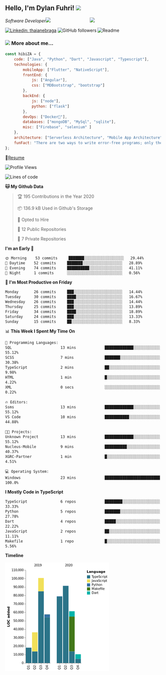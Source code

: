 <h2>Hello, I'm Dylan Fuhri! <img src="https://media.giphy.com/media/12oufCB0MyZ1Go/giphy.gif" width="50"></h2>
<img align='right' src="https://media.giphy.com/media/836HiJc7pgzy8iNXCn/giphy.gif" width="230">
<p><em>Software Developer</a><img src="https://media.giphy.com/media/WUlplcMpOCEmTGBtBW/giphy.gif" width="30"> 
</em></p>

[![Linkedin: thaianebraga](https://img.shields.io/badge/-Dylan-blue?style=flat-square&logo=Linkedin&logoColor=white&link=https://www.linkedin.com/in/dylan-fuhri/)](https://www.linkedin.com/in/dylan-fuhri/)
![GitHub followers](https://img.shields.io/github/followers/HibiZA?style=social)
![Readme](https://github.com/HibiZA/HibiZA/workflows/Readme/badge.svg)

### <img src="https://media.giphy.com/media/VgCDAzcKvsR6OM0uWg/giphy.gif" width="50"> More about me...  

```javascript
const hibiZA = {
    code: ["Java", "Python", "Dart", "Javascript", "Typescript"],
    technologies: {
        mobileApp: ["Flutter", "NativeScript"],
        frontEnd: {
            js: ["Angular"],
            css: ["MDBootstrap", "bootstrap"]
        },
        backEnd: {
            js: ["node"],
            python: ["flask"]
        },
        devOps: ["Docker🐳"],
        databases: ["mongoDB", "MySql", "sqlite"],
        misc: ["Firebase", "selenium" ]
    },
    architecture: ["Serverless Architecture", "Mobile App Architecture"],
    funFact: "There are two ways to write error-free programs; only the third one works"
};
```
📝[Resume](https://drive.google.com/file/d/1RjxKCcvUeoyYgnL_eCwQ9zay77Ayr0Xu/view?usp=sharing)
<!--START_SECTION:waka-->
![Profile Views](http://img.shields.io/badge/Profile%20Views-0-blue)

![Lines of code](https://img.shields.io/badge/From%20Hello%20World%20I%27ve%20Written-171819%20lines%20of%20code-blue)

**🐱 My Github Data** 

> 🏆 195 Contributions in the Year 2020
 > 
> 📦 136.9 kB Used in Github's Storage 
 > 
> 💼 Opted to Hire
 > 
> 📜 12 Public Repositories
 > 
> 🔑 7 Private Repositories 

**I'm an Early 🐤** 

```text
🌞 Morning    53 commits     ███████░░░░░░░░░░░░░░░░░░   29.44% 
🌆 Daytime    52 commits     ███████░░░░░░░░░░░░░░░░░░   28.89% 
🌃 Evening    74 commits     ██████████░░░░░░░░░░░░░░░   41.11% 
🌙 Night      1 commits      ░░░░░░░░░░░░░░░░░░░░░░░░░   0.56%

```
📅 **I'm Most Productive on Friday** 

```text
Monday       26 commits     ███░░░░░░░░░░░░░░░░░░░░░░   14.44% 
Tuesday      30 commits     ████░░░░░░░░░░░░░░░░░░░░░   16.67% 
Wednesday    26 commits     ███░░░░░░░░░░░░░░░░░░░░░░   14.44% 
Thursday     25 commits     ███░░░░░░░░░░░░░░░░░░░░░░   13.89% 
Friday       34 commits     ████░░░░░░░░░░░░░░░░░░░░░   18.89% 
Saturday     24 commits     ███░░░░░░░░░░░░░░░░░░░░░░   13.33% 
Sunday       15 commits     ██░░░░░░░░░░░░░░░░░░░░░░░   8.33%

```


📊 **This Week I Spent My Time On** 

```text
💬 Programming Languages: 
SQL                      13 mins             █████████████░░░░░░░░░░░░   55.12% 
SCSS                     7 mins              ███████░░░░░░░░░░░░░░░░░░   30.38% 
TypeScript               2 mins              ██░░░░░░░░░░░░░░░░░░░░░░░   9.98% 
HTML                     1 min               █░░░░░░░░░░░░░░░░░░░░░░░░   4.22% 
XML                      0 secs              ░░░░░░░░░░░░░░░░░░░░░░░░░   0.22%

🔥 Editors: 
Ssms                     13 mins             █████████████░░░░░░░░░░░░   55.12% 
VS Code                  10 mins             ███████████░░░░░░░░░░░░░░   44.88%

🐱‍💻 Projects: 
Unknown Project          13 mins             █████████████░░░░░░░░░░░░   55.12% 
Nucleus-Mobile           9 mins              ██████████░░░░░░░░░░░░░░░   40.37% 
XGRC-Partner             1 min               █░░░░░░░░░░░░░░░░░░░░░░░░   4.51%

💻 Operating System: 
Windows                  23 mins             █████████████████████████   100.0%

```

**I Mostly Code in TypeScript** 

```text
TypeScript               6 repos             ████████░░░░░░░░░░░░░░░░░   33.33% 
Python                   5 repos             ███████░░░░░░░░░░░░░░░░░░   27.78% 
Dart                     4 repos             █████░░░░░░░░░░░░░░░░░░░░   22.22% 
JavaScript               2 repos             ██░░░░░░░░░░░░░░░░░░░░░░░   11.11% 
Makefile                 1 repo              █░░░░░░░░░░░░░░░░░░░░░░░░   5.56%

```


**Timeline**

![Chart not found](https://raw.githubusercontent.com/HibiZA/HibiZA/master/charts/bar_graph.png) 


<!--END_SECTION:waka-->
